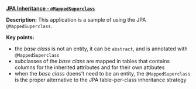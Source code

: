 **[JPA Inheritance - `@MappedSuperclass`](https://github.com/andreipall/Spring-Boot-JPA/tree/master/HibernateSpringBootMappedSuperclass)**

**Description:** This application is a sample of using the JPA `@MappedSuperclass`.

**Key points:**
- the *base class* is not an entity, it can be `abstract`, and is annotated with `@MappedSuperclass`
- subclasses of the *base class* are mapped in tables that contains columns for the inherited attributes and for their own attibutes
- when the *base class* doens't need to be an entity, the `@MappedSuperclass` is the proper alternative to the JPA table-per-class inheritance strategy
